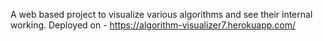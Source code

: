 A web based project to visualize various algorithms and see their internal working.
Deployed on - https://algorithm-visualizer7.herokuapp.com/
